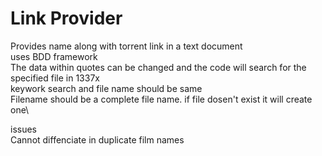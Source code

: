 # Link Provider
Provides name along with torrent link in a text document\
uses BDD framework\
The data within quotes can be changed and the code will search for the specified file in 1337x\
keywork search and file name should be same\
Filename should be a complete file name. if file dosen't exist it will create one\

issues\
Cannot diffenciate in duplicate film names


